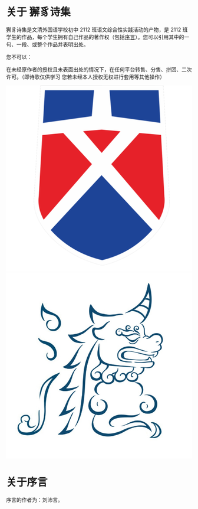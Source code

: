 # 关于 獬豸诗集
獬豸诗集是文清外国语学校初中 2112 班语文综合性实践活动的产物，是 2112 班学生的作品，每个学生拥有自己作品的著作权（包括[序言](#关于序言)）。您可以引用其中的一句、一段、或整个作品并表明出处。

您不可以：

在未经原作者的授权且未表面出处的情况下，在任何平台转售、分售、拼团、二次许可。（即诗歌仅供学习 您若未经本人授权无权进行套用等其他操作）

![wq](logo.png)
![xiezhi](xiezhi.jpg)

# 关于序言

序言的作者为：刘沛言。


